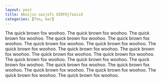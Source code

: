 ```yaml
---
layout: post
title: Aboijio oaijoTi OIDFOjfaoisd
categories: [foo, bar]
---
```


The quick brown fox woohoo. The quick brown fox woohoo. The quick brown fox woohoo. The quick brown fox woohoo. The quick brown fox woohoo. The quick brown fox woohoo. The quick brown fox woohoo. The quick brown fox woohoo. The quick brown fox woohoo. The quick brown fox woohoo. The quick brown fox woohoo. The quick brown fox woohoo. The quick brown fox woohoo. The quick brown fox woohoo. The quick brown fox woohoo. The quick brown fox woohoo. The quick brown fox woohoo. The quick brown fox woohoo. The quick brown fox woohoo. The quick brown fox woohoo. The quick brown fox woohoo. 
